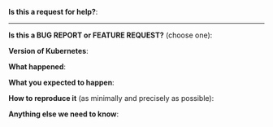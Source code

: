 <!-- Thanks for filing an issue!
Before hitting the button, please answer these questions.
It's helpful to search the existing GitHub issues first.
It's likely that another user has already reported the issue you're facing,
or it's a known issue that we're already aware of-->

**Is this a request for help?**:

---

**Is this a BUG REPORT or FEATURE REQUEST?** (choose one):

<!--
If this is a BUG REPORT, please:
  - Fill in as much of the template below as you can.  If you leave out
    information, we can't help you as well.

If this is a FEATURE REQUEST, please:
  - Describe *in detail* the feature/behavior/change you'd like to see.

In both cases, be ready for followup questions, and please respond in a timely
manner.  If we can't reproduce a bug or think a feature already exists, we
might close your issue.  If we're wrong, PLEASE feel free to reopen it and
explain why.
-->

**Version of Kubernetes**:


**What happened**:


**What you expected to happen**:


**How to reproduce it** (as minimally and precisely as possible):


**Anything else we need to know**:
